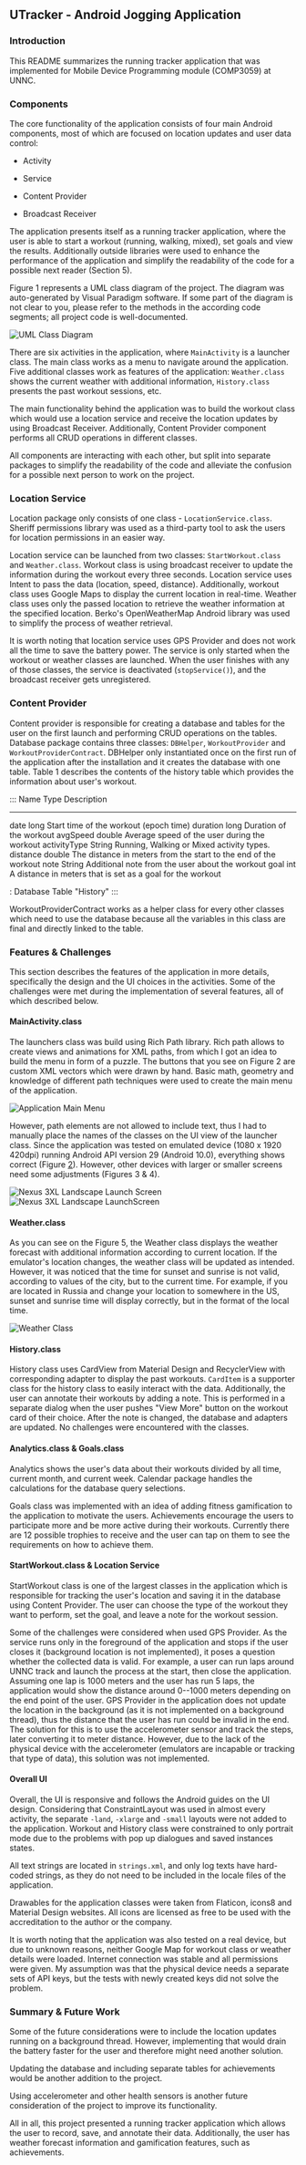 ## **UTracker - Android Jogging Application**

### Introduction
This README summarizes the running tracker application that was
implemented for Mobile Device Programming module (COMP3059) at UNNC.

### Components


The core functionality of the application consists of four main Android
components, most of which are focused on location updates and user data
control:

-   Activity

-   Service

-   Content Provider

-   Broadcast Receiver

The application presents itself as a running tracker application, where
the user is able to start a workout (running, walking, mixed), set goals
and view the results. Additionally outside libraries were used to
enhance the performance of the application and simplify the readability
of the code for a possible next reader (Section 5).

Figure 1 represents a UML class diagram of the project. The diagram was
auto-generated by Visual Paradigm software. If some
part of the diagram is not clear to you, please refer to the methods in
the according code segments; all project code is well-documented.

![UML Class Diagram](images/uml.png)

There are six activities in the application, where `MainActivity` is a
launcher class. The main class works as a menu to navigate around the
application. Five additional classes work as features of the
application: `Weather.class` shows the current weather with additional
information, `History.class` presents the past workout sessions, etc.

The main functionality behind the application was to build the workout
class which would use a location service and receive the location
updates by using Broadcast Receiver. Additionally, Content Provider
component performs all CRUD operations in different classes.

All components are interacting with each other, but split into separate
packages to simplify the readability of the code and alleviate the
confusion for a possible next person to work on the project.

### Location Service

Location package only consists of one class - `LocationService.class`.
Sheriff permissions library was used as a third-party tool to
ask the users for location permissions in an easier way.

Location service can be launched from two classes: `StartWorkout.class`
and `Weather.class`. Workout class is using broadcast receiver to update
the information during the workout every three seconds. Location service
uses Intent to pass the data (location, speed, distance). Additionally,
workout class uses Google Maps to display the current location in
real-time. Weather class uses only the passed location to retrieve the
weather information at the specified location. Berko's OpenWeatherMap
Android library was used to simplify the process of
weather retrieval.

It is worth noting that location service uses GPS Provider and does not
work all the time to save the battery power. The service is only started
when the workout or weather classes are launched. When the user finishes
with any of those classes, the service is deactivated (`stopService()`),
and the broadcast receiver gets unregistered.

### Content Provider

Content provider is responsible for creating a database and tables for
the user on the first launch and performing CRUD operations on the
tables. Database package contains three classes: `DBHelper`,
`WorkoutProvider` and `WorkoutProviderContract`. DBHelper only
instantiated once on the first run of the application after the
installation and it creates the database with one table. Table
1 describes the contents of the history
table which provides the information about user's workout.

:::
  Name           Type     Description
  -------------- -------- -----------------------------------------------------------------
  date           long     Start time of the workout (epoch time)
  duration       long     Duration of the workout
  avgSpeed       double   Average speed of the user during the workout
  activityType   String   Running, Walking or Mixed activity types.
  distance       double   The distance in meters from the start to the end of the workout
  note           String   Additional note from the user about the workout
  goal           int      A distance in meters that is set as a goal for the workout

  : Database Table "History"
:::

WorkoutProviderContract works as a helper class for every other classes
which need to use the database because all the variables in this class
are final and directly linked to the table.

### Features & Challenges

This section describes the features of the application in more details,
specifically the design and the UI choices in the activities. Some of
the challenges were met during the implementation of several features,
all of which described below.

#### MainActivity.class

The launchers class was build using Rich Path library. Rich
path allows to create views and animations for XML paths, from which I
got an idea to build the menu in form of a puzzle. The buttons that you
see on Figure 2 are custom XML vectors which were drawn by
hand. Basic math, geometry and knowledge of different path techniques were used to create the main menu of the application.

![Application Main Menu](images/menu.png)

However, path elements are not allowed to include text, thus I had to
manually place the names of the classes on the UI view of the launcher
class. Since the application was tested on emulated device (1080 x 1920
420dpi) running Android API version 29 (Android 10.0), everything shows
correct (Figure [2](#fig:main_menu)). However, other devices with larger or
smaller screens need some adjustments (Figures 3 & 4).

![Nexus 3XL Landscape Launch Screen](images/3xlportrait.png)
![Nexus 3XL Landscape LaunchScreen](images/3xlland.png)

#### Weather.class

As you can see on the Figure 5, the Weather class displays the weather
forecast with additional information according to current location. If
the emulator's location changes, the weather class will be updated as
intended. However, it was noticed that the time for sunset and sunrise
is not valid, according to values of the city, but to the current time.
For example, if you are located in Russia and change your location to
somewhere in the US, sunset and sunrise time will display correctly, but
in the format of the local time.

![Weather Class](images/weather.png)

#### History.class


History class uses CardView from Material Design and
RecyclerView with corresponding adapter to display the past
workouts. `CardItem` is a supporter class for the history class to
easily interact with the data. Additionally, the user can annotate their
workouts by adding a note. This is performed in a separate dialog when
the user pushes "View More" button on the workout card of their choice.
After the note is changed, the database and adapters are updated. No
challenges were encountered with the classes.

#### Analytics.class & Goals.class

Analytics shows the user's data about their workouts divided by all
time, current month, and current week. Calendar package handles the
calculations for the database query selections.

Goals class was implemented with an idea of adding fitness gamification
to the application to motivate the users. Achievements
encourage the users to participate more and be more active during their
workouts. Currently there are 12
possible trophies to receive and the user can tap on them to see the
requirements on how to achieve them.

#### StartWorkout.class & Location Service

StartWorkout class is one of the largest classes in the application
which is responsible for tracking the user's location and saving it in
the database using Content Provider. The user can choose the type of the
workout they want to perform, set the goal, and leave a note for the
workout session.

Some of the challenges were considered when used GPS Provider. As the
service runs only in the foreground of the application and stops if the
user closes it (background location is not implemented), it poses a
question whether the collected data is valid. For example, a user can
run laps around UNNC track and launch the process at the start, then
close the application. Assuming one lap is 1000 meters and the user has
run 5 laps, the application would show the distance around 0--1000
meters depending on the end point of the user. GPS Provider in the
application does not update the location in the background (as it is not
implemented on a background thread), thus the distance that the user has
run could be invalid in the end. The solution for this is to use the
accelerometer sensor and track the steps, later converting it to meter
distance. However, due to the lack of the physical device with the
accelerometer (emulators are incapable or tracking that type of data),
this solution was not implemented.

#### Overall UI

Overall, the UI is responsive and follows the Android guides on the UI
design. Considering that ConstraintLayout was used in almost
every activity, the separate `-land`, `-xlarge` and `-small` layouts
were not added to the application. Workout and History class were
constrained to only portrait mode due to the problems with pop up
dialogues and saved instances states.

All text strings are located in `strings.xml`, and only log texts have
hard-coded strings, as they do not need to be included in the locale
files of the application.

Drawables for the application classes were taken from Flaticon, icons8 and Material Design websites. All
icons are licensed as free to be used with the accreditation to the
author or the company.

It is worth noting that the application was also tested on a real
device, but due to unknown reasons, neither Google Map for workout class
or weather details were loaded. Internet connection was stable and all
permissions were given. My assumption was that the physical device needs
a separate sets of API keys, but the tests with newly created keys did
not solve the problem.

### Summary & Future Work

Some of the future considerations were to include the location updates
running on a background thread. However, implementing that would drain
the battery faster for the user and therefore might need another
solution.

Updating the database and including separate tables for achievements
would be another addition to the project.

Using accelerometer and other health sensors is another future
consideration of the project to improve its functionality.

All in all, this project presented a running tracker application which
allows the user to record, save, and annotate their data. Additionally,
the user has weather forecast information and gamification features,
such as achievements.
